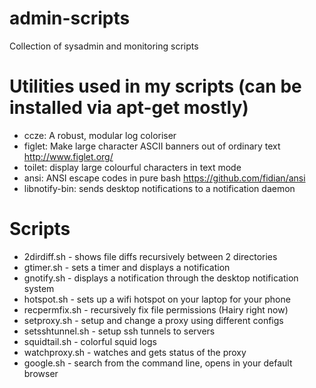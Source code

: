 # admin-scripts
Collection of sysadmin and monitoring scripts

# Utilities used in my scripts (can be installed via apt-get mostly)
- ccze: A robust, modular log coloriser
- figlet: Make large character ASCII banners out of ordinary text http://www.figlet.org/
- toilet: display large colourful characters in text mode
- ansi: ANSI escape codes in pure bash https://github.com/fidian/ansi
- libnotify-bin: sends desktop notifications to a notification daemon

# Scripts
- 2dirdiff.sh - shows file diffs recursively between 2 directories
- gtimer.sh - sets a timer and displays a notification
- gnotify.sh - displays a notification through the desktop notification system
- hotspot.sh - sets up a wifi hotspot on your laptop for your phone
- recpermfix.sh - recursively fix file permissions (Hairy right now)
- setproxy.sh - setup and change a proxy using different configs
- setsshtunnel.sh - setup ssh tunnels to servers
- squidtail.sh - colorful squid logs
- watchproxy.sh - watches and gets status of the proxy 
- google.sh - search from the command line, opens in your default browser
